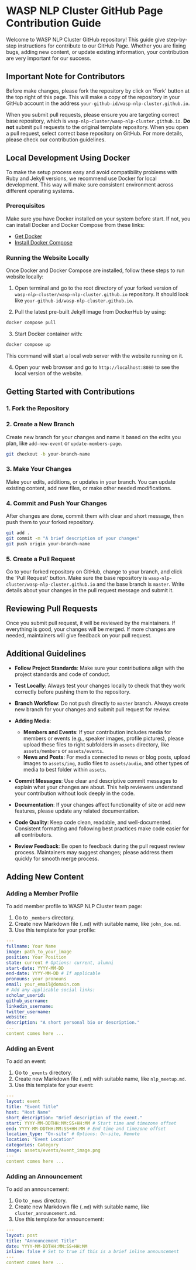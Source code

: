# WASP NLP Cluster GitHub Page Contribution Guide

Welcome to WASP NLP Cluster GitHub repository! This guide give step-by-step instructions for contribute to our GitHub Page. Whether you are fixing bugs, adding new content, or update existing information, your contribution are very important for our success.

## Important Note for Contributors

Before make changes, please fork the repository by click on 'Fork' button at the top right of this page. This will make a copy of the repository in your GitHub account in the address `your-github-id/wasp-nlp-cluster.github.io`.

When you submit pull requests, please ensure you are targeting correct base repository, which is `wasp-nlp-cluster/wasp-nlp-cluster.github.io`. **Do not** submit pull requests to the original template repository. When you open a pull request, select correct base repository on GitHub. For more details, please check our contribution guidelines.

## Local Development Using Docker

To make the setup process easy and avoid compatibility problems with Ruby and Jekyll versions, we recommend use Docker for local development. This way will make sure consistent environment across different operating systems.

### Prerequisites

Make sure you have Docker installed on your system before start. If not, you can install Docker and Docker Compose from these links:

- [Get Docker](https://docs.docker.com/get-docker/)
- [Install Docker Compose](https://docs.docker.com/compose/install/)

### Running the Website Locally

Once Docker and Docker Compose are installed, follow these steps to run website locally:

1. Open terminal and go to the root directory of your forked version of `wasp-nlp-cluster/wasp-nlp-cluster.github.io` repository. It should look like `your-github-id/wasp-nlp-cluster.github.io`.

2. Pull the latest pre-built Jekyll image from DockerHub by using:

```bash
docker compose pull
```

3. Start Docker container with:

```bash
docker compose up
```

This command will start a local web server with the website running on it.

4. Open your web browser and go to `http://localhost:8080` to see the local version of the website.

## Getting Started with Contributions

### 1. Fork the Repository

### 2. Create a New Branch

Create new branch for your changes and name it based on the edits you plan, like `add-new-event` or `update-members-page`.

```bash
git checkout -b your-branch-name
```

### 3. Make Your Changes

Make your edits, additions, or updates in your branch. You can update existing content, add new files, or make other needed modifications.

### 4. Commit and Push Your Changes

After changes are done, commit them with clear and short message, then push them to your forked repository.

```bash
git add .
git commit -m "A brief description of your changes"
git push origin your-branch-name
```

### 5. Create a Pull Request

Go to your forked repository on GitHub, change to your branch, and click the 'Pull Request' button. Make sure the base repository is `wasp-nlp-cluster/wasp-nlp-cluster.github.io` and the base branch is `master`. Write details about your changes in the pull request message and submit it.

## Reviewing Pull Requests

Once you submit pull request, it will be reviewed by the maintainers. If everything is good, your changes will be merged. If more changes are needed, maintainers will give feedback on your pull request.

## Additional Guidelines

- **Follow Project Standards**: Make sure your contributions align with the project standards and code of conduct.
- **Test Locally**: Always test your changes locally to check that they work correctly before pushing them to the repository.
- **Branch Workflow**: Do not push directly to `master` branch. Always create new branch for your changes and submit pull request for review.
- **Adding Media**:
  - **Members and Events**: If your contribution includes media for members or events (e.g., speaker images, profile pictures), please upload these files to right subfolders in `assets` directory, like `assets/members` or `assets/events`.
  - **News and Posts**: For media connected to news or blog posts, upload images to `assets/img`, audio files to `assets/audio`, and other types of media to best folder within `assets`.

- **Commit Messages**: Use clear and descriptive commit messages to explain what your changes are about. This help reviewers understand your contribution without look deeply in the code.

- **Documentation**: If your changes affect functionality of site or add new features, please update any related documentation.

- **Code Quality**: Keep code clean, readable, and well-documented. Consistent formatting and following best practices make code easier for all contributors.

- **Review Feedback**: Be open to feedback during the pull request review process. Maintainers may suggest changes; please address them quickly for smooth merge process.

## Adding New Content

### Adding a Member Profile

To add member profile to WASP NLP Cluster team page:

1. Go to `_members` directory.
2. Create new Markdown file (`.md`) with suitable name, like `john_doe.md`.
3. Use this template for your profile:

```yaml
---
fullname: Your Name
image: path_to_your_image
position: Your Position
state: current # Options: current, alumni
start-date: YYYY-MM-DD
end-date: YYYY-MM-DD # If applicable
pronouns: your pronouns
email: your_email@domain.com
# Add any applicable social links:
scholar_userid:
github_username:
linkedin_username:
twitter_username:
website:
description: "A short personal bio or description."
---
content comes here ...
```

### Adding an Event

To add an event:

1. Go to `_events` directory.
2. Create new Markdown file (`.md`) with suitable name, like `nlp_meetup.md`.
3. Use this template for your event:

```yaml
---
layout: event
title: "Event Title"
host: "Host Name"
short_description: "Brief description of the event."
start: YYYY-MM-DDTHH:MM:SS+HH:MM # Start time and timezone offset
end: YYYY-MM-DDTHH:MM:SS+HH:MM # End time and timezone offset
location_type: "On-site" # Options: On-site, Remote
location: "Event Location"
categories: Category
image: assets/events/event_image.png
---
content comes here ...
```

### Adding an Announcement

To add an announcement:

1. Go to `_news` directory.
2. Create new Markdown file (`.md`) with suitable name, like `cluster_announcement.md`.
3. Use this template for announcement:

```yaml
---
layout: post
title: "Announcement Title"
date: YYYY-MM-DDTHH:MM:SS+HH:MM
inline: false # Set to true if this is a brief inline announcement
---
content comes here ...
```